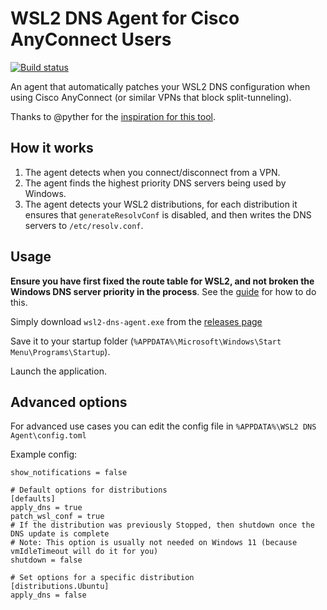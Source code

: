 # WSL2 DNS Agent for Cisco AnyConnect Users

[![Build status](https://github.com/jacob-pro/wsl2-dns-agent/actions/workflows/rust.yml/badge.svg)](https://github.com/jacob-pro/wsl2-dns-agent/actions)

An agent that automatically patches your WSL2 DNS configuration when using Cisco AnyConnect (or similar VPNs that block
split-tunneling).

Thanks to @pyther for the [inspiration for this tool](https://gist.github.com/pyther/b7c03579a5ea55fe431561b502ec1ba8).

## How it works

1. The agent detects when you connect/disconnect from a VPN.
2. The agent finds the highest priority DNS servers being used by Windows.
3. The agent detects your WSL2 distributions, for each distribution it ensures that `generateResolvConf` is disabled, 
   and then writes the DNS servers to `/etc/resolv.conf`.

## Usage

**Ensure you have first fixed the route table for WSL2, and not broken the Windows DNS server priority in the process**.
See the [guide](./docs/ROUTING.md) for how to do this.

Simply download `wsl2-dns-agent.exe` from the [releases page](https://github.com/jacob-pro/wsl2-dns-agent/releases/latest)

Save it to your startup folder (`%APPDATA%\Microsoft\Windows\Start Menu\Programs\Startup`).

Launch the application.

## Advanced options

For advanced use cases you can edit the config file in `%APPDATA%\WSL2 DNS Agent\config.toml`

Example config:

```
show_notifications = false

# Default options for distributions
[defaults]
apply_dns = true
patch_wsl_conf = true
# If the distribution was previously Stopped, then shutdown once the DNS update is complete
# Note: This option is usually not needed on Windows 11 (because vmIdleTimeout will do it for you)
shutdown = false

# Set options for a specific distribution
[distributions.Ubuntu]
apply_dns = false
```
